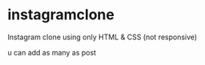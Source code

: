 # instagramclone
Instagram clone using only HTML &amp; CSS (not responsive)

u can add as many as post 

